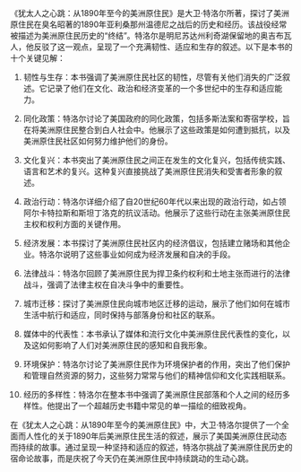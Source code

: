 《犹太人之心跳：从1890年至今的美洲原住民》是大卫·特洛尔所著，探讨了美洲原住民在臭名昭著的1890年亚利桑那州温德尼之战后的历史和经历。该战役经常被描述为美洲原住民历史的“终结”。特洛尔是明尼苏达州利奇湖保留地的奥吉布瓦人，他反驳了这一观点，呈现了一个充满韧性、适应和生存的叙述。以下是本书的十个关键见解：

1. 韧性与生存：本书强调了美洲原住民社区的韧性，尽管有关他们消失的广泛叙述。它记录了他们在文化、政治和经济变革的一个多世纪中的生存和适应能力。

2. 同化政策：特洛尔讨论了美国政府的同化政策，包括多斯法案和寄宿学校，旨在将美洲原住民整合到白人社会中。他展示了这些政策是如何遭到抵抗，以及美洲原住民社区如何努力维护他们的身份。

3. 文化复兴：本书突出了美洲原住民之间正在发生的文化复兴，包括传统实践、语言和艺术的复兴。这种复兴直接挑战了美洲原住民消失和受害者形象的叙述。

4. 政治行动：特洛尔详细介绍了自20世纪60年代以来出现的政治行动，如占领阿尔卡特拉斯和斯坦丁洛克的抗议活动。他展示了这些行动在主张美洲原住民主权和权利方面的关键作用。

5. 经济发展：本书探讨了美洲原住民社区内的经济倡议，包括建立赌场和其他企业。特洛尔说明了这些事业如何成为经济发展和自决的手段。

6. 法律战斗：特洛尔回顾了美洲原住民为捍卫条约权利和土地主张而进行的法律战斗，强调了法律主权在自决斗争中的重要性。

7. 城市迁移：探讨了美洲原住民向城市地区迁移的运动，展示了他们如何在城市生活中航行和适应，同时保持与部落身份和社区的联系。

8. 媒体中的代表性：本书承认了媒体和流行文化中美洲原住民代表性的变化，以及这如何影响了人们对美洲原住民的感知和自我形象。

9. 环境保护：特洛尔讨论了美洲原住民作为环境保护者的作用，突出了他们保护和管理自然资源的努力，这些努力常常与他们的精神信仰和文化实践相联系。

10. 经历的多样性：特洛尔在整本书中强调了美洲原住民部落和个人之间的经历多样性。他提出了一个超越历史书籍中常见的单一描绘的细致视角。

在《犹太人之心跳：从1890年至今的美洲原住民》中，大卫·特洛尔提供了一个全面而人性化的关于1890年后美洲原住民生活的叙述，展示了美国美洲原住民动态而持续的故事。通过呈现一种坚持和适应的叙述，特洛尔挑战了美洲原住民历史的宿命论故事，而是庆祝了今天仍在美洲原住民中持续跳动的生动心跳。